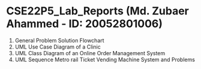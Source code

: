 # CSE22P5_Lab_Reports (Md. Zubaer Ahammed - ID: 20052801006)

01. General Problem Solution Flowchart
02. UML Use Case Diagram of a Clinic
03. UML Class Diagram of an Online Order Management System
04. UML Sequence Metro rail Ticket Vending Machine System
and Problems
